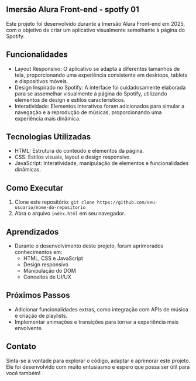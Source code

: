 
## Imersão Alura Front-end - spotfy 01

Este projeto foi desenvolvido durante a Imersão Alura Front-end em 2025, com o objetivo de criar um aplicativo visualmente semelhante à página do Spotify.

## Funcionalidades

*   Layout Responsivo: O aplicativo se adapta a diferentes tamanhos de tela, proporcionando uma experiência consistente em desktops, tablets e dispositivos móveis.
*   Design Inspirado no Spotify: A interface foi cuidadosamente elaborada para se assemelhar visualmente à página do Spotify, utilizando elementos de design e estilos característicos.
*   Interatividade: Elementos interativos foram adicionados para simular a navegação e a reprodução de músicas, proporcionando uma experiência mais dinâmica.

## Tecnologias Utilizadas

*   HTML: Estrutura do conteúdo e elementos da página.
*   CSS: Estilos visuais, layout e design responsivo.
*   JavaScript: Interatividade, manipulação de elementos e funcionalidades dinâmicas.

## Como Executar

1.  Clone este repositório: `git clone https://github.com/seu-usuario/nome-do-repositorio`
2.  Abra o arquivo `index.html` em seu navegador.

## Aprendizados

*   Durante o desenvolvimento deste projeto, foram aprimorados conhecimentos em:
    *   HTML, CSS e JavaScript
    *   Design responsivo
    *   Manipulação do DOM
    *   Conceitos de UI/UX

## Próximos Passos

*   Adicionar funcionalidades extras, como integração com APIs de música e criação de playlists.
*   Implementar animações e transições para tornar a experiência mais envolvente.

## Contato
Sinta-se à vontade para explorar o código, adaptar e aprimorar este projeto. Ele foi desenvolvido com muito entusiasmo e espero que possa ser útil para você também!